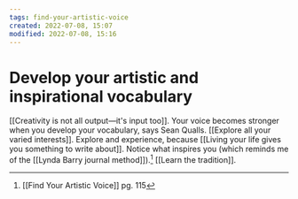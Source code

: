 ```yaml
---
tags: find-your-artistic-voice 
created: 2022-07-08, 15:07
modified: 2022-07-08, 15:16
---
```


# Develop your artistic and inspirational vocabulary
[[Creativity is not all output—it's input too]]. Your voice becomes stronger when you develop your vocabulary, says Sean Qualls. [[Explore all your varied interests]]. Explore and experience, because [[Living your life gives you something to write about]]. Notice what inspires you (which reminds me of the [[Lynda Barry journal method]]).[^1] [[Learn the tradition]].

[^1]: [[Find Your Artistic Voice]] pg. 115